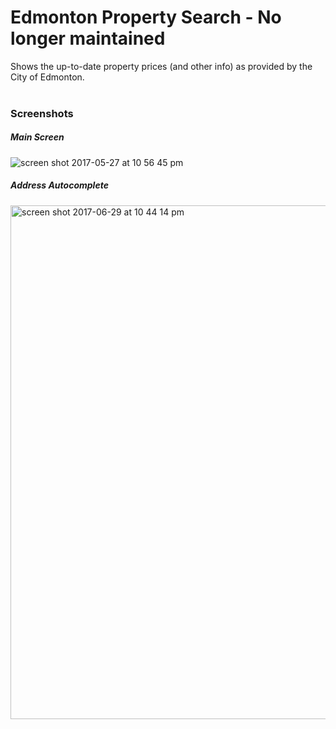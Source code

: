 # Edmonton Property Search - No longer maintained
Shows the up-to-date property prices (and other info) as provided by the City of Edmonton. <br><br>

###  Screenshots
##### Main Screen
![screen shot 2017-05-27 at 10 56 45 pm](https://cloud.githubusercontent.com/assets/4590693/26526212/f6df72c4-432f-11e7-94ec-8c8e536624cf.png)

##### Address Autocomplete
<img width="822" alt="screen shot 2017-06-29 at 10 44 14 pm" src="https://user-images.githubusercontent.com/4590693/27721266-8530d4e0-5d1c-11e7-95cd-ed7fcb75961b.png">
